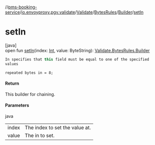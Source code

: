 //[pms-booking-service](../../../../../index.md)/[io.envoyproxy.pgv.validate](../../../index.md)/[Validate](../../index.md)/[BytesRules](../index.md)/[Builder](index.md)/[setIn](set-in.md)

# setIn

[java]\
open fun [setIn](set-in.md)(index: [Int](https://kotlinlang.org/api/core/kotlin-stdlib/kotlin/-int/index.html), value: ByteString): [Validate.BytesRules.Builder](index.md)

```kotlin
In specifies that this field must be equal to one of the specified
values

```
`repeated bytes in = 8;`

#### Return

This builder for chaining.

#### Parameters

java

| | |
|---|---|
| index | The index to set the value at. |
| value | The in to set. |